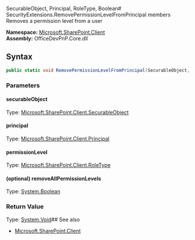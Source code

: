 SecurableObject, Principal, RoleType, Boolean# SecurityExtensions.RemovePermissionLevelFromPrincipal members
Removes a permission level from a user  

**Namespace:** [Microsoft.SharePoint.Client](Microsoft.SharePoint.Client.md)  
**Assembly:** OfficeDevPnP.Core.dll  
## Syntax
```C#
public static void RemovePermissionLevelFromPrincipal(SecurableObject, Principal, RoleType, Boolean)
```
### Parameters
#### securableObject
Type: [Microsoft.SharePoint.Client.SecurableObject](Microsoft.SharePoint.Client.SecurableObject.md) 
#### 
#### principal
Type: [Microsoft.SharePoint.Client.Principal](Microsoft.SharePoint.Client.Principal.md) 
#### 
#### permissionLevel
Type: [Microsoft.SharePoint.Client.RoleType](Microsoft.SharePoint.Client.RoleType.md) 
#### 
#### (optional) removeAllPermissionLevels
Type: [System.Boolean](System.Boolean.md) 
#### 
### Return Value
Type: [System.Void](System.Void.md)## See also
- [Microsoft.SharePoint.Client](Microsoft.SharePoint.Client.md)
